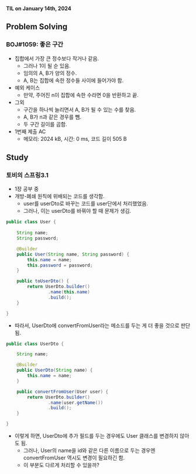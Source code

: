 **TIL on January 14th, 2024**

## Problem Solving
### BOJ#1059: 좋은 구간
* 집합에서 가장 큰 정수보다 작거나 같음.
    - 그러나 1이 될 순 있음.
    - 임의의 A, B가 양의 정수.
    - A, B는 집합에 속한 정수들 사이에 들어가야 함.
* 예외 케이스
    - 만약, 주어진 n이 집합에 속한 수라면 0을 반환하고 끝.
* 그외
    - 구간을 하나씩 늘리면서 A, B가 될 수 있는 수를 찾음.
    - A, B가 n과 같은 경우를 뺌.
    - 두 구간 길이를 곱함.
* 1번째 제출 AC
    - 메모리: 2024 kB, 시간: 0 ms, 코드 길이 505 B

## Study
### 토비의 스프링3.1
* 1장 공부 중
* 개방-폐쇄 원칙에 위배되는 코드를 생각함.
    - user를 userDto로 바꾸는 코드를 user단에서 처리했었음.
    - 그러나, 이는 userDto를 바꿔야 할 때 문제가 생김.

```java
public class User {
    
    String name;
    String password;

    @Builder
    public User(String name, String password) {
        this.name = name;
        this.password = password;
    }

    public toUserDto() {
        return UserDto.builder()
                .name(this.name)
                .build();
    }

}
```

* 따라서, UserDto에 convertFromUser라는 메소드를 두는 게 더 좋을 것으로 판단됨.

```java
public class UserDto {

    String name;

    @Builder
    public UserDto(String name) {
        this.name = name;
    }

    public convertFromUser(User user) {
        return UserDto.builder()
                .name(user.getName())
                .build();
    }

}
```

* 이렇게 하면, UserDto에 추가 필드를 두는 경우에도 User 클래스를 변경하지 않아도 됨.
    - 그러나, User의 name을 id와 같은 다른 이름으로 두는 경우엔 convertFromUser 역시도 변경이 필요하긴 함.
    - 이 부분도 다르게 처리할 수 있을까?

